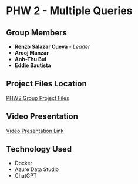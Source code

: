 # PHW 2 - Multiple Queries

## Group Members

- **Renzo Salazar Cueva** - *Leader*
- **Arooj Manzar**
- **Anh-Thu Bui**
- **Eddie Bautista**

## Project Files Location

[PHW2 Group Project Files](https://github.com/rnzsalazar/CSCI85/tree/master/PHW2%20Group)

## Video Presentation

[Video Presentation Link](https://drive.google.com/file/d/1X8sulTbx7To0rRtVf5ZVdCwETKf0Gqjf/view?usp=sharing)

## Technology Used

- Docker
- Azure Data Studio
- ChatGPT

